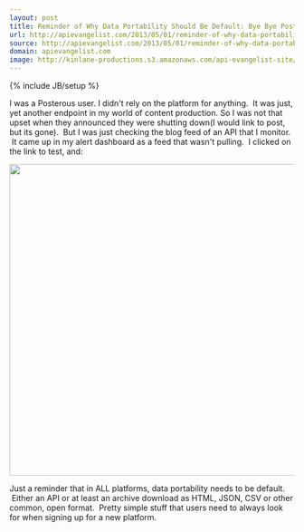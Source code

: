 ```yaml
---
layout: post
title: Reminder of Why Data Portability Should Be Default: Bye Bye Posterous
url: http://apievangelist.com/2013/05/01/reminder-of-why-data-portability-should-be-default-bye-bye-posterous/
source: http://apievangelist.com/2013/05/01/reminder-of-why-data-portability-should-be-default-bye-bye-posterous/
domain: apievangelist.com
image: http://kinlane-productions.s3.amazonaws.com/api-evangelist-site/blog/posterous-spaces-is-no-longer-available.png
---
```

{% include JB/setup %}<p><p>I was a Posterous user. I didn't rely on the platform for anything. &nbsp;It was just, yet another endpoint in my world of content production. So I was not that upset when they announced they were shutting down(I would link to post, but its gone). &nbsp;But I was just checking the blog feed of an API that I monitor. &nbsp;It came up in my alert dashboard as a feed that wasn't pulling. &nbsp;I clicked on the link to test, and:</p>
<p><img style="display: block; margin-left: auto; margin-right: auto;" src="https://s3.amazonaws.com/kinlane-productions/api-evangelist/posterous/posterous-spaces-is-no-longer-available.png" alt="" width="550" /></p>
<p>Just a reminder that in ALL platforms, data portability needs to be default. &nbsp;Either an API or at least an archive download as HTML, JSON, CSV or other common, open format. &nbsp;Pretty simple stuff that users need to always look for when signing up for a new platform.</p></p>
